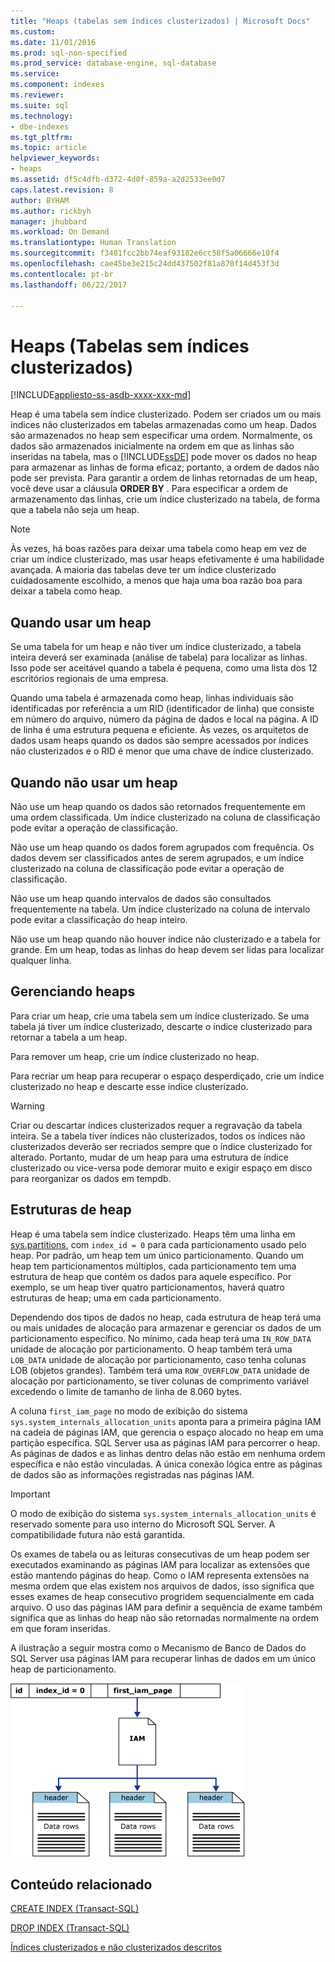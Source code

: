 ```yaml
---
title: "Heaps (tabelas sem índices clusterizados) | Microsoft Docs"
ms.custom: 
ms.date: 11/01/2016
ms.prod: sql-non-specified
ms.prod_service: database-engine, sql-database
ms.service: 
ms.component: indexes
ms.reviewer: 
ms.suite: sql
ms.technology:
- dbe-indexes
ms.tgt_pltfrm: 
ms.topic: article
helpviewer_keywords:
- heaps
ms.assetid: df5c4dfb-d372-4d0f-859a-a2d2533ee0d7
caps.latest.revision: 8
author: BYHAM
ms.author: rickbyh
manager: jhubbard
ms.workload: On Demand
ms.translationtype: Human Translation
ms.sourcegitcommit: f3481fcc2bb74eaf93182e6cc58f5a06666e10f4
ms.openlocfilehash: cae45be3e215c24dd437502f81a870f14d453f3d
ms.contentlocale: pt-br
ms.lasthandoff: 06/22/2017

---
```

# <a name="heaps-tables-without-clustered-indexes"></a>Heaps (Tabelas sem índices clusterizados)
[!INCLUDE[appliesto-ss-asdb-xxxx-xxx-md](../../includes/appliesto-ss-asdb-xxxx-xxx-md.md)]

  Heap é uma tabela sem índice clusterizado. Podem ser criados um ou mais índices não clusterizados em tabelas armazenadas como um heap. Dados são armazenados no heap sem especificar uma ordem. Normalmente, os dados são armazenados inicialmente na ordem em que as linhas são inseridas na tabela, mas o [!INCLUDE[ssDE](../../includes/ssde-md.md)] pode mover os dados no heap para armazenar as linhas de forma eficaz; portanto, a ordem de dados não pode ser prevista. Para garantir a ordem de linhas retornadas de um heap, você deve usar a cláusula **ORDER BY** . Para especificar a ordem de armazenamento das linhas, crie um índice clusterizado na tabela, de forma que a tabela não seja um heap.  
  
> [!NOTE]  
>  Às vezes, há boas razões para deixar uma tabela como heap em vez de criar um índice clusterizado, mas usar heaps efetivamente é uma habilidade avançada. A maioria das tabelas deve ter um índice clusterizado cuidadosamente escolhido, a menos que haja uma boa razão boa para deixar a tabela como heap.  
  
## <a name="when-to-use-a-heap"></a>Quando usar um heap  
 Se uma tabela for um heap e não tiver um índice clusterizado, a tabela inteira deverá ser examinada (análise de tabela) para localizar as linhas. Isso pode ser aceitável quando a tabela é pequena, como uma lista dos 12 escritórios regionais de uma empresa.  
  
 Quando uma tabela é armazenada como heap, linhas individuais são identificadas por referência a um RID (identificador de linha) que consiste em número do arquivo, número da página de dados e local na página. A ID de linha é uma estrutura pequena e eficiente. Às vezes, os arquitetos de dados usam heaps quando os dados são sempre acessados por índices não clusterizados e o RID é menor que uma chave de índice clusterizado.  
  
## <a name="when-not-to-use-a-heap"></a>Quando não usar um heap  
 Não use um heap quando os dados são retornados frequentemente em uma ordem classificada. Um índice clusterizado na coluna de classificação pode evitar a operação de classificação.  
  
 Não use um heap quando os dados forem agrupados com frequência. Os dados devem ser classificados antes de serem agrupados, e um índice clusterizado na coluna de classificação pode evitar a operação de classificação.  
  
 Não use um heap quando intervalos de dados são consultados frequentemente na tabela.  Um índice clusterizado na coluna de intervalo pode evitar a classificação do heap inteiro.  
  
 Não use um heap quando não houver índice não clusterizado e a tabela for grande. Em um heap, todas as linhas do heap devem ser lidas para localizar qualquer linha.  
  
## <a name="managing-heaps"></a>Gerenciando heaps  
 Para criar um heap, crie uma tabela sem um índice clusterizado. Se uma tabela já tiver um índice clusterizado, descarte o índice clusterizado para retornar a tabela a um heap.  
  
 Para remover um heap, crie um índice clusterizado no heap.  
  
 Para recriar um heap para recuperar o espaço desperdiçado, crie um índice clusterizado no heap e descarte esse índice clusterizado.  
  
> [!WARNING]  
>  Criar ou descartar índices clusterizados requer a regravação da tabela inteira. Se a tabela tiver índices não clusterizados, todos os índices não clusterizados deverão ser recriados sempre que o índice clusterizado for alterado. Portanto, mudar de um heap para uma estrutura de índice clusterizado ou vice-versa pode demorar muito e exigir espaço em disco para reorganizar os dados em tempdb.  

## <a name="heap-structures"></a>Estruturas de heap


Heap é uma tabela sem índice clusterizado. Heaps têm uma linha em [sys.partitions](../../relational-databases/system-catalog-views/sys-partitions-transact-sql.md), com `index_id = 0` para cada particionamento usado pelo heap. Por padrão, um heap tem um único particionamento. Quando um heap tem particionamentos múltiplos, cada particionamento tem uma estrutura de heap que contém os dados para aquele específico. Por exemplo, se um heap tiver quatro particionamentos, haverá quatro estruturas de heap; uma em cada particionamento.

Dependendo dos tipos de dados no heap, cada estrutura de heap terá uma ou mais unidades de alocação para armazenar e gerenciar os dados de um particionamento específico. No mínimo, cada heap terá uma `IN_ROW_DATA` unidade de alocação por particionamento. O heap também terá uma `LOB_DATA` unidade de alocação por particionamento, caso tenha colunas LOB (objetos grandes). Também terá uma `ROW_OVERFLOW_DATA` unidade de alocação por particionamento, se tiver colunas de comprimento variável excedendo o limite de tamanho de linha de 8.060 bytes.

A coluna `first_iam_page` no modo de exibição do sistema `sys.system_internals_allocation_units` aponta para a primeira página IAM na cadeia de páginas IAM, que gerencia o espaço alocado no heap em uma partição específica. SQL Server usa as páginas IAM para percorrer o heap. As páginas de dados e as linhas dentro delas não estão em nenhuma ordem específica e não estão vinculadas. A única conexão lógica entre as páginas de dados são as informações registradas nas páginas IAM.

> [!IMPORTANT]  
> O modo de exibição do sistema `sys.system_internals_allocation_units` é reservado somente para uso interno do Microsoft SQL Server. A compatibilidade futura não está garantida.
 
Os exames de tabela ou as leituras consecutivas de um heap podem ser executados examinando as páginas IAM para localizar as extensões que estão mantendo páginas do heap. Como o IAM representa extensões na mesma ordem que elas existem nos arquivos de dados, isso significa que esses exames de heap consecutivo progridem sequencialmente em cada arquivo. O uso das páginas IAM para definir a sequência de exame também significa que as linhas do heap não são retornadas normalmente na ordem em que foram inseridas.

A ilustração a seguir mostra como o Mecanismo de Banco de Dados do SQL Server usa páginas IAM para recuperar linhas de dados em um único heap de particionamento. 

![iam_heap](../../relational-databases/indexes/media/iam-heap.gif)

  
## <a name="related-content"></a>Conteúdo relacionado  
 [CREATE INDEX &#40;Transact-SQL&#41;](../../t-sql/statements/create-index-transact-sql.md)  
  
 [DROP INDEX &#40;Transact-SQL&#41;](../../t-sql/statements/drop-index-transact-sql.md)  
  
 [Índices clusterizados e não clusterizados descritos](../../relational-databases/indexes/clustered-and-nonclustered-indexes-described.md)  
  
  

